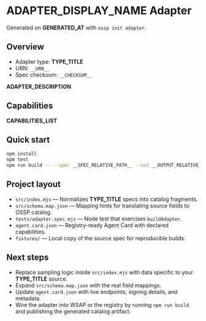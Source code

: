 # __ADAPTER_DISPLAY_NAME__ Adapter

Generated on __GENERATED_AT__ with `ossp init adapter`.

## Overview
- Adapter type: __TYPE_TITLE__
- URN: `__URN__`
- Spec checksum: `__CHECKSUM__`

__ADAPTER_DESCRIPTION__

## Capabilities
__CAPABILITIES_LIST__

## Quick start
```bash
npm install
npm test
npm run build -- --spec __SPEC_RELATIVE_PATH__ --out __OUTPUT_RELATIVE_PATH__
```

## Project layout
- `src/index.mjs` — Normalizes __TYPE_TITLE__ specs into catalog fragments.
- `src/schema.map.json` — Mapping hints for translating source fields to OSSP catalog.
- `tests/adapter.spec.mjs` — Node test that exercises `buildAdapter`.
- `agent.card.json` — Registry-ready Agent Card with declared capabilities.
- `fixtures/` — Local copy of the source spec for reproducible builds.

## Next steps
- Replace sampling logic inside `src/index.mjs` with data specific to your __TYPE_TITLE__ source.
- Expand `src/schema.map.json` with the real field mappings.
- Update `agent.card.json` with live endpoints, signing details, and metadata.
- Wire the adapter into WSAP or the registry by running `npm run build` and publishing the generated catalog artifact.
